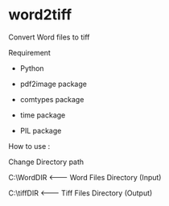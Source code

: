 # word2tiff
Convert Word files to tiff

Requirement

- Python 

- pdf2image package 

- comtypes package

- time package 

- PIL package

How to use :

Change Directory path

C:\WordDIR <--- Word Files Directory (Input)

C:\tiffDIR <--- Tiff Files Directory (Output)

